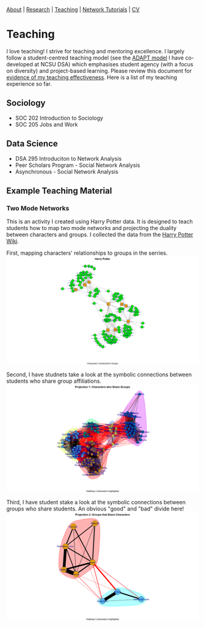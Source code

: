 [About](https://Tom-R-Leppard.github.io/) | [Research](/research.md) | [Teaching](/teaching.md) | [Network Tutorials](/network_tutorials.md) | [CV](/cv.pdf)

# Teaching
I love teaching! I strive for teaching and mentoring excellence. I largely follow a student-centred teaching model (see the [ADAPT model](https://datascienceacademy.ncsu.edu/courses/course-model/) I have co-developed at NCSU DSA) which emphasises student agency (with a focus on diversity) and project-based learning. Please review this document for [evidence of my teaching effectiveness](/Effectivness_of_Teaching.pdf). Here is a list of my teaching experience so far. 

## Sociology 
- SOC 202 Introduction to Sociology
- SOC 205 Jobs and Work

## Data Science
- DSA 295 Introduciton to Network Analysis
- Peer Scholars Program - Social Network Analysis
- Asynchronous - Social Network Analysis
  
## Example Teaching Material
### Two Mode Networks
This is an activity I created using Harry Potter data. It is designed to teach students how to map two mode networks and projecting the duality between characters and groups. I collected the data from the [Harry Potter Wiki](https://harrypotter.fandom.com/wiki/Main_Page).

First, mapping characters' relationships to groups in the serries. 
![Harry Potter Two Mode](/asset/HP_Two_Mode.png)

Second, I have studnets take a look at the symbolic connections between students who share group affiliations. 
![Projection 1: Characters](/asset/Projection1_Characters_groups_Walktrap.png)

Third, I have student stake a look at the symbolic connections between groups who share students. An obvious "good" and "bad" divide here!  
![Projection 2: Groups](/asset/Projection2_Groups_Characters_Walktrap.png)


